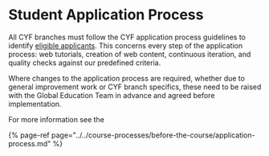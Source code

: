 # Student Application Process

All CYF branches must follow the CYF application process guidelines to identify [eligible applicants](https://docs.codeyourfuture.io/course-processes/before-the-course/course-eligibility). This concerns every step of the application process: web tutorials, creation of web content, continuous iteration, and quality checks against our predefined criteria. 

Where changes to the application process are required, whether due to general improvement work or CYF branch specifics, these need to be raised with the Global Education Team in advance and agreed before implementation. 

For more information see the

{% page-ref page="../../course-processes/before-the-course/application-process.md" %}

  


